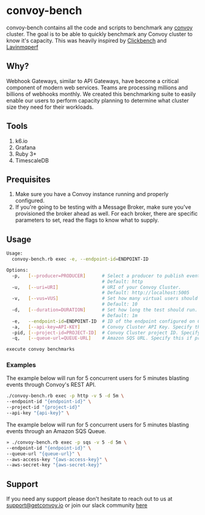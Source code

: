 # convoy-bench
convoy-bench contains all the code and scripts to benchmark any [convoy](https://github.com/frain-dev/convoy) cluster. The goal is to be able to quickly benchmark any Convoy cluster to know it's capacity. This was heavily inspired by [Clickbench](https://github.com/ClickHouse/ClickBench/) and [Lavinmqperf](https://lavinmq.com/documentation/lavinmqperf)

## Why?
Webhook Gateways, similar to API Gateways, have become a critical component of modern web services. Teams are processing millions and billions of webhooks monthly. We created this benchmarking suite to easily enable our users to perform capacity planning to determine what cluster size they need for their workloads.

## Tools
1. k6.io 
2. Grafana
3. Ruby 3+
4. TimescaleDB

## Prequisites
1. Make sure you have a Convoy instance running and properly configured.
2. If you're going to be testing with a Message Broker, make sure you've provisioned the broker ahead as well. For each broker, there are specific parameters to set, read the flags to know what to supply.

## Usage
```bash
Usage:
  convoy-bench.rb exec -e, --endpoint-id=ENDPOINT-ID

Options:
  -p,   [--producer=PRODUCER]      # Select a producer to publish events from the following - http, sqs, pubsub or kafka.
                                   # Default: http
  -u,   [--uri=URI]                # URI of your Convoy Cluster.
                                   # Default: http://localhost:5005
  -v,   [--vus=VUS]                # Set how many virtual users should execute the test concurrently.
                                   # Default: 10
  -d,   [--duration=DURATION]      # Set how long the test should run. Use Golang string syntax: 1m, 5s, 10m5s .
                                   # Default: 1m
  -e,   --endpoint-id=ENDPOINT-ID  # ID of the endpoint configured on Convoy.
  -a,   [--api-key=API-KEY]        # Convoy Cluster API Key. Specify this if producer is http.
  -pid, [--project-id=PROJECT-ID]  # Convoy Cluster project ID. Specify this if producer is http.
  -q,   [--queue-url=QUEUE-URL]    # Amazon SQS URL. Specify this if producer is sqs.

execute convoy benchmarks
```

### Examples
The example below will run for 5 concurrent users for 5 minutes blasting events through Convoy's REST API.
```bash
./convoy-bench.rb exec -p http -v 5 -d 5m \
--endpoint-id "{endpoint-id}" \
--project-id "{project-id}"
--api-key "{api-key}" \
```

The example below will run for 5 concurrent users for 5 minutes blasting events through an Amazon SQS Queue.
```bash
» ./convoy-bench.rb exec -p sqs -v 5 -d 5m \
--endpoint-id "{endpoint-id}" \
--queue-url "{queue-url}" \
--aws-access-key "{aws-access-key}" \
--aws-secret-key "{aws-secret-key}"
```

## Support
If you need any support please don't hesitate to reach out to us at support@getconvoy.io or join our slack community [here](https://join.slack.com/t/convoy-community/shared_invite/zt-xiuuoj0m-yPp~ylfYMCV9s038QL0IUQ)

